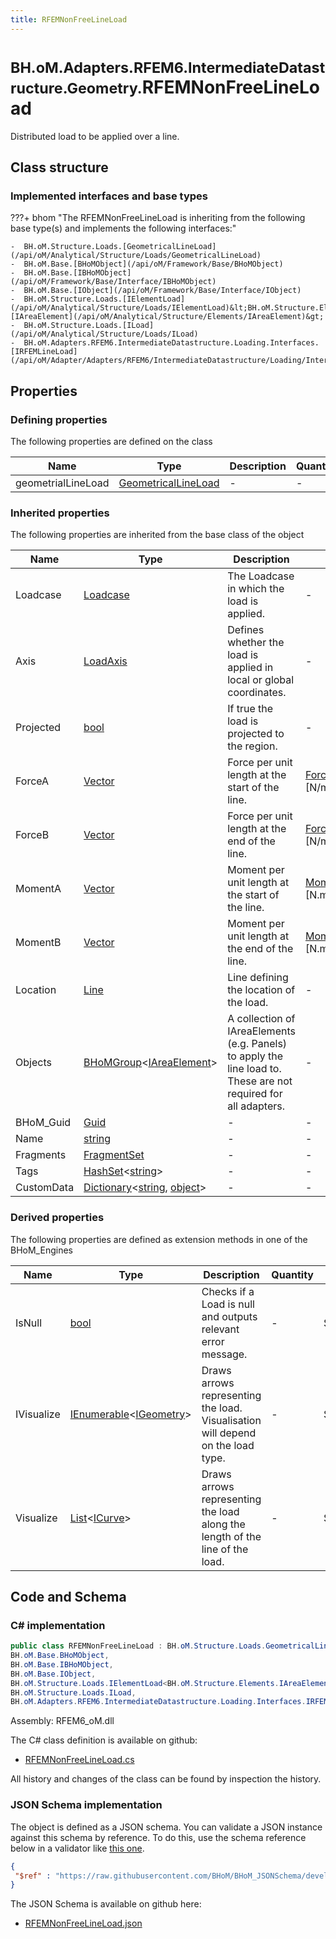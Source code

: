 ```yaml
---
title: RFEMNonFreeLineLoad
---
```


# <small>BH.oM.Adapters.RFEM6.IntermediateDatastructure.Geometry.</small>**RFEMNonFreeLineLoad**

Distributed load to be applied over a line.

## Class structure

### Implemented interfaces and base types

???+ bhom "The RFEMNonFreeLineLoad is inheriting from the following base type(s) and implements the following interfaces:"

    -  BH.oM.Structure.Loads.[GeometricalLineLoad](/api/oM/Analytical/Structure/Loads/GeometricalLineLoad)
    -  BH.oM.Base.[BHoMObject](/api/oM/Framework/Base/BHoMObject)
    -  BH.oM.Base.[IBHoMObject](/api/oM/Framework/Base/Interface/IBHoMObject)
    -  BH.oM.Base.[IObject](/api/oM/Framework/Base/Interface/IObject)
    -  BH.oM.Structure.Loads.[IElementLoad](/api/oM/Analytical/Structure/Loads/IElementLoad)&lt;BH.oM.Structure.Elements.[IAreaElement](/api/oM/Analytical/Structure/Elements/IAreaElement)&gt;
    -  BH.oM.Structure.Loads.[ILoad](/api/oM/Analytical/Structure/Loads/ILoad)
    -  BH.oM.Adapters.RFEM6.IntermediateDatastructure.Loading.Interfaces.[IRFEMLineLoad](/api/oM/Adapter/Adapters/RFEM6/IntermediateDatastructure/Loading/Interfaces/IRFEMLineLoad)


## Properties



### Defining properties

The following properties are defined on the class

| Name             | Type             | Description      | Quantity         |
|------------------|------------------|------------------|------------------|
| geometrialLineLoad | [GeometricalLineLoad](/api/oM/Analytical/Structure/Loads/GeometricalLineLoad) | - | - |


### Inherited properties
The following properties are inherited from the base class of the object

| Name             | Type             | Description      | Quantity         |
|------------------|------------------|------------------|------------------|
| Loadcase | [Loadcase](/api/oM/Analytical/Structure/Loads/Loadcase) | The Loadcase in which the load is applied. | - |
| Axis | [LoadAxis](/api/oM/Analytical/Structure/Loads/Enums/LoadAxis) | Defines whether the load is applied in local or global coordinates. | - |
| Projected | [bool](https://learn.microsoft.com/en-us/dotnet/api/System.Boolean?view=netstandard-2.0) | If true the load is projected to the region. | - |
| ForceA | [Vector](/api/oM/Dimensional/Geometry/Vector/Vector) | Force per unit length at the start of the line. | [ForcePerUnitLength](/api/oM/Dimensional/Quantities/Attributes/ForcePerUnitLength) [N/m] |
| ForceB | [Vector](/api/oM/Dimensional/Geometry/Vector/Vector) | Force per unit length at the end of the line. | [ForcePerUnitLength](/api/oM/Dimensional/Quantities/Attributes/ForcePerUnitLength) [N/m] |
| MomentA | [Vector](/api/oM/Dimensional/Geometry/Vector/Vector) | Moment per unit length at the start of the line. | [MomentPerUnitLength](/api/oM/Dimensional/Quantities/Attributes/MomentPerUnitLength) [N.m/m] |
| MomentB | [Vector](/api/oM/Dimensional/Geometry/Vector/Vector) | Moment per unit length at the end of the line. | [MomentPerUnitLength](/api/oM/Dimensional/Quantities/Attributes/MomentPerUnitLength) [N.m/m] |
| Location | [Line](/api/oM/Dimensional/Geometry/Curve/Line) | Line defining the location of the load. | - |
| Objects | [BHoMGroup](/api/oM/Framework/Base/BHoMGroup)&lt;[IAreaElement](/api/oM/Analytical/Structure/Elements/IAreaElement)&gt; | A collection of IAreaElements (e.g. Panels) to apply the line load to. These are not required for all adapters. | - |
| BHoM_Guid | [Guid](https://learn.microsoft.com/en-us/dotnet/api/System.Guid?view=netstandard-2.0) | - | - |
| Name | [string](https://learn.microsoft.com/en-us/dotnet/api/System.String?view=netstandard-2.0) | - | - |
| Fragments | [FragmentSet](/api/oM/Framework/Base/FragmentSet) | - | - |
| Tags | [HashSet](https://learn.microsoft.com/en-us/dotnet/api/System.Collections.Generic.HashSet-1?view=netstandard-2.0)&lt;[string](https://learn.microsoft.com/en-us/dotnet/api/System.String?view=netstandard-2.0)&gt; | - | - |
| CustomData | [Dictionary](https://learn.microsoft.com/en-us/dotnet/api/System.Collections.Generic.Dictionary-2?view=netstandard-2.0)&lt;[string](https://learn.microsoft.com/en-us/dotnet/api/System.String?view=netstandard-2.0), [object](https://learn.microsoft.com/en-us/dotnet/api/System.Object?view=netstandard-2.0)&gt; | - | - |


### Derived properties

The following properties are defined as extension methods in one of the BHoM_Engines

| Name             | Type             | Description      | Quantity         | Engine           |
|------------------|------------------|------------------|------------------|------------------|
| IsNull | [bool](https://learn.microsoft.com/en-us/dotnet/api/System.Boolean?view=netstandard-2.0) | Checks if a Load is null and outputs relevant error message. | - | Structure_Engine |
| IVisualize | [IEnumerable](https://learn.microsoft.com/en-us/dotnet/api/System.Collections.Generic.IEnumerable-1?view=netstandard-2.0)&lt;[IGeometry](/api/oM/Dimensional/Geometry/Interface/IGeometry)&gt; | Draws arrows representing the load. Visualisation will depend on the load type. | - | Structure_Engine |
| Visualize | [List](https://learn.microsoft.com/en-us/dotnet/api/System.Collections.Generic.List-1?view=netstandard-2.0)&lt;[ICurve](/api/oM/Dimensional/Geometry/Curve/ICurve)&gt; | Draws arrows representing the load along the length of the line of the load. | - | Structure_Engine |


## Code and Schema

### C# implementation

``` C# title="C#"
public class RFEMNonFreeLineLoad : BH.oM.Structure.Loads.GeometricalLineLoad,
BH.oM.Base.BHoMObject,
BH.oM.Base.IBHoMObject,
BH.oM.Base.IObject,
BH.oM.Structure.Loads.IElementLoad<BH.oM.Structure.Elements.IAreaElement>,
BH.oM.Structure.Loads.ILoad,
BH.oM.Adapters.RFEM6.IntermediateDatastructure.Loading.Interfaces.IRFEMLineLoad
```

Assembly: RFEM6_oM.dll

The C# class definition is available on github:

- [RFEMNonFreeLineLoad.cs](https://github.com/BHoM/RFEM6_Toolkit/blob/develop/RFEM6_oM/IntermediateDatastructure\Loading\RFEMNonFreeLineLoad.cs)

All history and changes of the class can be found by inspection the history.
### JSON Schema implementation

The object is defined as a JSON schema. You can validate a JSON instance against this schema by reference. To do this, use the schema reference below in a validator like [this one](https://www.jsonschemavalidator.net/).

``` json title="JSON Schema"
{
 "$ref" : "https://raw.githubusercontent.com/BHoM/BHoM_JSONSchema/develop/RFEM6_oM/IntermediateDatastructure/Geometry/RFEMNonFreeLineLoad.json"
}
```

The JSON Schema is available on github here:

- [RFEMNonFreeLineLoad.json](https://github.com/BHoM/BHoM_JSONSchema/blob/develop/RFEM6_oM/IntermediateDatastructure/Geometry/RFEMNonFreeLineLoad.json)
